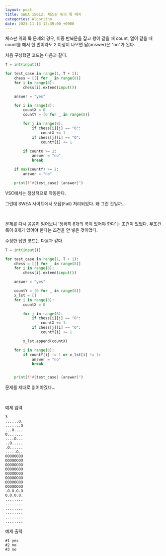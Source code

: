 ```yaml
---
layout: post
title: SWEA 15612. 체스판 위의 룩 배치
categories: Algorithm
date: 2023-11-13 12:39:00 +0900
---
```

체스판 위의 룩 문제의 경우, 이중 반복문을 잡고 행이 같을 때 count, 열이 같을 때 count를 해서 한 번이라도 2 이상이 나오면 답(answer)은 "no"가 된다.

처음 구성했던 코드는 다음과 같다.

```python
T = int(input())

for test_case in range(1, T + 1):
    chess = [[] for _ in range(8)]
    for i in range(8):
        chess[i].extend(input())

    answer = "yes"

    for i in range(8):
        countX = 0
        countY = [0 for _ in range(8)]

        for j in range(8):
            if chess[i][j] == "O":
                countX += 1
            if chess[j][i] == "O":
                countY[i] += 1

        if countX >= 2:
            answer = "no"
            break

    if max(countY) >= 2:
        answer = "no"

    print(f"#{test_case} {answer}")
```

VSC에서는 정상적으로 작동한다.

그런데 SWEA 사이트에서 오답(Fail) 처리되었다. 왜 그런 것일까..

<br>

문제를 다시 꼼꼼히 읽어보니 '정확히 8개의 룩이 있어야 한다'는 조건이 있었다. 무조건 룩이 8개가 있어야 한다는 조건을 안 넣은 것이었다.

수정한 답안 코드는 다음과 같다.

```python
T = int(input())

for test_case in range(1, T + 1):
    chess = [[] for _ in range(8)]
    for i in range(8):
        chess[i].extend(input())

    answer = "yes"

    countY = [0 for _ in range(8)]
    x_lst = []
    for i in range(8):
        countX = 0

        for j in range(8):
            if chess[i][j] == "O":
                countX += 1
            if chess[j][i] == "O":
                countY[i] += 1

        x_lst.append(countX)

    for i in range(8):
        if countY[i] != 1 or x_lst[i] != 1:
            answer = "no"
            break


    print(f"#{test_case} {answer}")
```

문제를 제대로 읽어야겠다...

<br>

예제 입력

```
3
......O.
.......O
...O....
O.......
....O...
..O.....
.O......
.....O..
OOOOOOOO
OOOOOOOO
OOOOOOOO
OOOOOOOO
OOOOOOOO
OOOOOOOO
OOOOOOOO
OOOOOOOO
.O.O.O.O
O.O.O.O.
........
........
........
........
........
........
```

예제 출력

```
#1 yes
#2 no
#3 no
```